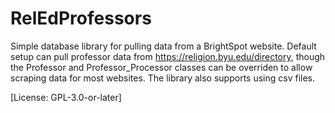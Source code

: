 # RelEdProfessors

Simple database library for pulling data from a BrightSpot website.
Default setup can pull professor data from https://religion.byu.edu/directory,
though the Professor and Professor_Processor classes can be overriden
to allow scraping data for most websites.
The library also supports using csv files.

[License: GPL-3.0-or-later]